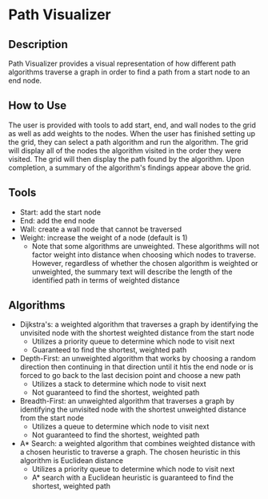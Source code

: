 # Path Visualizer
## Description
Path Visualizer provides a visual representation of how different path algorithms traverse a graph in order to find a path from a start node to an end node.
## How to Use
The user is provided with tools to add start, end, and wall nodes to the grid as well as add weights to the nodes. When the user has finished setting up the grid, they can select a path algorithm and run the algorithm. The grid will display all of the nodes the algorithm visited in the order they were visited. The grid will then display the path found by the algorithm. Upon completion, a summary of the algorithm's findings appear above the grid.
## Tools
* Start: add the start node
* End: add the end node
* Wall: create a wall node that cannot be traversed
* Weight: increase the weight of a node (default is 1)
    * Note that some algorithms are unweighted. These algorithms will not factor weight into distance when choosing which nodes to traverse. However, regardless of whether the chosen algorithm is weighted or unweighted, the summary text will describe the length of the identified path in terms of weighted distance
## Algorithms
* Dijkstra's: a weighted algorithm that traverses a graph by identifying the unvisited node with the shortest weighted distance from the start node
    * Utilizes a priority queue to determine which node to visit next
    * Guaranteed to find the shortest, weighted path
* Depth-First: an unweighted algorithm that works by choosing a random direction then continuing in that direction until it htis the end node or is forced to go back to the last decision point and choose a new path
    * Utilizes a stack to determine which node to visit next
    * Not guaranteed to find the shortest, weighted path
* Breadth-First: an unweighted algorithm that traverses a graph by identifying the unvisited node with the shortest unweighted distance from the start node
    * Utilizes a queue to determine which node to visit next
    * Not guaranteed to find the shortest, weighted path
* A* Search: a weighted algorithm that combines weighted distance with a chosen heuristic to traverse a graph. The chosen heuristic in this algorithm is Euclidean distance
    * Utilizes a priority queue to determine which node to visit next
    * A* search with a Euclidean heuristic is guaranteed to find the shortest, weighted path